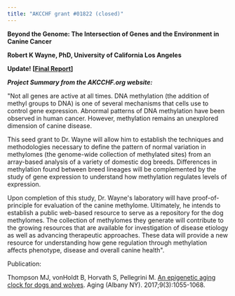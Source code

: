 ```yaml
---
title: "AKCCHF grant #01822 (closed)"
---
```

**Beyond the Genome: The Intersection of Genes and the Environment in
Canine Cancer**

**Robert K Wayne, PhD, University of California Los Angeles**

**Update! \[[Final Report](</files/AKCCHF grant 1822 FINAL Summary.pdf>)]**

_**Project Summary from the AKCCHF.org website:**_

"Not all genes are active at all times. DNA methylation (the addition of
methyl groups to DNA) is one of several mechanisms that cells use to
control gene expression. Abnormal patterns of DNA methylation have been
observed in human cancer. However, methylation remains an unexplored
dimension of canine disease.

This seed grant to Dr. Wayne will allow him to establish the techniques
and methodologies necessary to define the pattern of normal variation in
methylomes (the genome-wide collection of methylated sites) from an
array-based analysis of a variety of domestic dog breeds. Differences in
methylation found between breed lineages will be complemented by the
study of gene expression to understand how methylation regulates levels
of expression.

Upon completion of this study, Dr. Wayne's laboratory will have
proof-of-principle for evaluation of the canine methylome. Ultimately,
he intends to establish a public web-based resource to serve as a
repository for the dog methylomes. The collection of methylomes they
generate will contribute to the growing resources that are available for
investigation of disease etiology as well as advancing therapeutic
approaches. These data will provide a new resource for understanding how
gene regulation through methylation affects phenotype, disease and
overall canine health".

Publication:

Thompson MJ, vonHoldt B, Horvath S, Pellegrini M. [An epigenetic aging clock for dogs and wolves](https://www.ncbi.nlm.nih.gov/pmc/articles/PMC5391218/). Aging (Albany NY). 2017;9(3):1055-1068.
